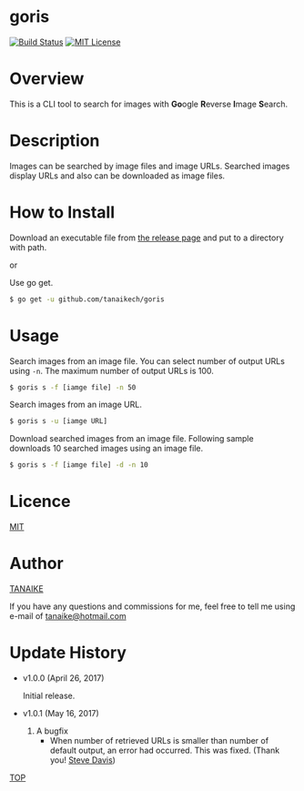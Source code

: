 goris
=====

[![Build Status](https://travis-ci.org/tanaikech/goris.svg?branch=master)](https://travis-ci.org/tanaikech/goris)
[![MIT License](http://img.shields.io/badge/license-MIT-blue.svg?style=flat)](LICENCE)

<a name="TOP"></a>
# Overview
This is a CLI tool to search for images with **Go**ogle **R**everse **I**mage **S**earch.

# Description
Images can be searched by image files and image URLs. Searched images display URLs and also can be downloaded as image files.

# How to Install
Download an executable file from [the release page](https://github.com/tanaikech/goris/releases) and put to a directory with path.

or

Use go get.

~~~bash
$ go get -u github.com/tanaikech/goris
~~~

# Usage

Search images from an image file. You can select number of output URLs using ``-n``. The maximum number of output URLs is 100.

~~~bash
$ goris s -f [iamge file] -n 50
~~~

Search images from an image URL.

~~~bash
$ goris s -u [iamge URL]
~~~

Download searched images from an image file. Following sample downloads 10 searched images using an image file.

~~~bash
$ goris s -f [iamge file] -d -n 10
~~~

<a name="Licence"></a>
# Licence
[MIT](LICENCE)

<a name="Author"></a>
# Author
[TANAIKE](https://github.com/tanaikech)

If you have any questions and commissions for me, feel free to tell me using e-mail of tanaike@hotmail.com

<a name="Update_History"></a>
# Update History

* v1.0.0 (April 26, 2017)

    Initial release.

* v1.0.1 (May 16, 2017)
    1. A bugfix
        - When number of retrieved URLs is smaller than number of default output, an error had occurred. This was fixed. (Thank you! [Steve Davis](https://github.com/OptumCS))

[TOP](#TOP)
